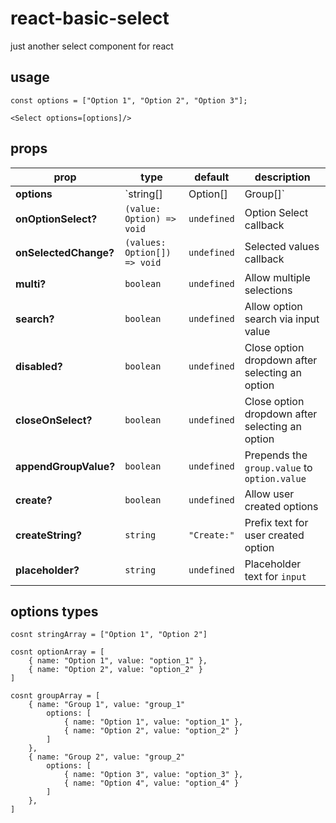 # react-basic-select

just another select component for react

## usage

```
const options = ["Option 1", "Option 2", "Option 3"];

<Select	options=[options]/>
```

## props

prop | type | default | description
--- | --- | --- | --- 
**options** | `string[] | Option[] | Group[]` | `n/a` | Array of either `string`, or `Option` or `Group` objects
**onOptionSelect?** | `(value: Option) => void` | `undefined` | Option Select callback
**onSelectedChange?** | `(values: Option[]) => void` | `undefined` | Selected values callback
**multi?** | `boolean` | `undefined` | Allow multiple selections
**search?** | `boolean` | `undefined` | Allow option search via input value
**disabled?** | `boolean` | `undefined` | Close option dropdown after selecting an option
**closeOnSelect?** | `boolean` | `undefined` | Close option dropdown after selecting an option
**appendGroupValue?** | `boolean` | `undefined` | Prepends the `group.value` to `option.value`
**create?** | `boolean` | `undefined` | Allow user created options
**createString?** | `string` | `"Create:"` | Prefix text for user created option
**placeholder?** | `string` | `undefined` | Placeholder text for `input`

## options types

```
cosnt stringArray = ["Option 1", "Option 2"]
```

```
cosnt optionArray = [
	{ name: "Option 1", value: "option_1" },
	{ name: "Option 2", value: "option_2" }
]
```

```
cosnt groupArray = [
	{ name: "Group 1", value: "group_1" 
		options: [
			{ name: "Option 1", value: "option_1" },
			{ name: "Option 2", value: "option_2" }
		]
	},
	{ name: "Group 2", value: "group_2" 
		options: [
			{ name: "Option 3", value: "option_3" },
			{ name: "Option 4", value: "option_4" }
		]
	},
]
```
